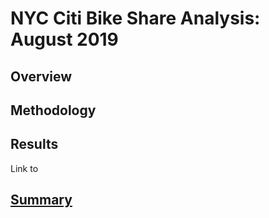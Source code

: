 # NYC Citi Bike Share Analysis: August 2019 
## Overview
## Methodology
## Results
Link to <a href="https://public.tableau.com/app/profile/rasna4258/viz/NYCCitiBikeSharingProgramSTORY_16634458078100/NYCCitiBikeStory-Updated?publish=yes" Story Board>

## Summary
